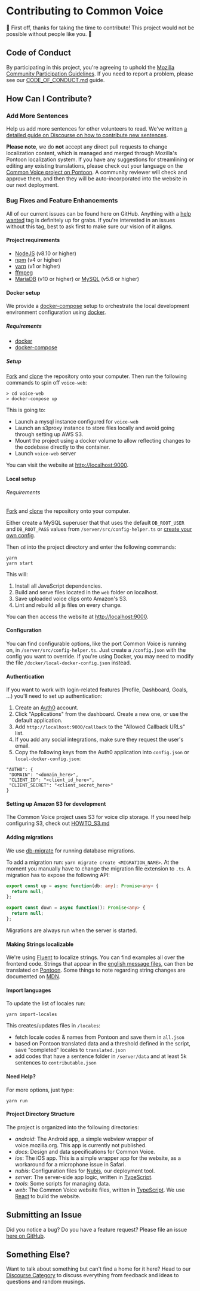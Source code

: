 # Contributing to Common Voice

🎉 First off, thanks for taking the time to contribute! This project would not be possible without people like you. 🎉

## Code of Conduct

By participating in this project, you're agreeing to uphold the [Mozilla Community Participation Guidelines](https://www.mozilla.org/en-US/about/governance/policies/participation/). If you need to report a problem, please see our [CODE_OF_CONDUCT.md](./CODE_OF_CONDUCT.md) guide.

## How Can I Contribute?

### Add More Sentences

Help us add more sentences for other volunteers to read. We've written [a detailed guide on Discourse on how to contribute new sentences](https://discourse.mozilla.org/t/readme-how-to-see-my-language-on-common-voice/31530).

**Please note**, we do **not** accept any direct pull requests to change localization content, which is managed and merged through Mozilla's Pontoon localization system. If you have any suggestions for streamlining or editing any existing translations, please check out your language on the [Common Voice project on Pontoon](https://pontoon.mozilla.org/projects/common-voice/). A community reviewer will check and approve them, and then they will be auto-incorporated into the website in our next deployment.

### Bug Fixes and Feature Enhancements

All of our current issues can be found here on GitHub. Anything with a [help wanted](https://github.com/mozilla/voice-web/issues?q=is%3Aissue+is%3Aopen+label%3A%22help+wanted%22) tag is definitely up for grabs. If you're interested in an issues without this tag, best to ask first to make sure our vision of it aligns.

#### Project requirements

- [NodeJS](https://nodejs.org) (v8.10 or higher)
- [npm](https://www.npmjs.com) (v4 or higher)
- [yarn](https://yarnpkg.com) (v1 or higher)
- [ffmpeg](https://www.ffmpeg.org/download.html)
- [MariaDB](https://mariadb.org/download/) (v10 or higher) or [MySQL](https://www.mysql.com/downloads/) (v5.6 or higher)

#### Docker setup

We provide a [docker-compose](https://docs.docker.com/compose/) setup to orchestrate the local development environment configuration using [docker](https://www.docker.com/).

##### Requirements

- [docker](https://www.docker.com/)
- [docker-compose](https://docs.docker.com/compose/)

##### Setup

[Fork](https://help.github.com/articles/fork-a-repo/) and [clone](https://help.github.com/articles/cloning-a-repository/) the repository onto your computer.
Then run the following commands to spin off `voice-web`:

```
> cd voice-web
> docker-compose up
```

This is going to:

- Launch a mysql instance configured for `voice-web`
- Launch an s3proxy instance to store files locally and avoid going through setting up AWS S3.
- Mount the project using a docker volume to allow reflecting changes to the codebase directly to the container.
- Launch `voice-web` server

You can visit the website at [http://localhost:9000](http://localhost:9000).

#### Local setup

###### Requirements

[Fork](https://help.github.com/articles/fork-a-repo/) and [clone](https://help.github.com/articles/cloning-a-repository/) the repository onto your computer.

Either create a MySQL superuser that that uses the default `DB_ROOT_USER` and `DB_ROOT_PASS` values from `/server/src/config-helper.ts` or [create your own config](https://github.com/mozilla/voice-web/blob/master/CONTRIBUTING.md#configuration).

Then `cd` into the project directory and enter the following commands:

```
yarn
yarn start
```

This will:

1. Install all JavaScript dependencies.
2. Build and serve files located in the `web` folder on localhost.
3. Save uploaded voice clips onto Amazon's S3.
4. Lint and rebuild all js files on every change.

You can then access the website at [http://localhost:9000](http://localhost:9000).

#### Configuration

You can find configurable options, like the port Common Voice is running on, in `/server/src/config-helper.ts`. Just create a `/config.json` with the config you want to override. If you're using Docker, you may need to modify the file `/docker/local-docker-config.json` instead.

#### Authentication

If you want to work with login-related features (Profile, Dashboard, Goals, ...) you'll need to set up authentication:

1. Create an [Auth0](https://auth0.com/) account.
2. Click "Applications" from the dashboard. Create a new one, or use the default application.
3. Add `http://localhost:9000/callback` to the "Allowed Callback URLs" list.
4. If you add any social integrations, make sure they request the user's email.
5. Copy the following keys from the Auth0 application into `config.json` or `local-docker-config.json`:

```
"AUTH0": {
 "DOMAIN": "<domain_here>",
 "CLIENT_ID": "<client_id_here>",
 "CLIENT_SECRET": "<client_secret_here>"
}
```

#### Setting up Amazon S3 for development

The Common Voice project uses S3 for voice clip storage. If you need help configuring
S3, check out [HOWTO_S3.md](./docs/HOWTO_S3.md)

#### Adding migrations

We use [db-migrate](https://github.com/db-migrate/node-db-migrate) for running database migrations.

To add a migration run:
`yarn migrate create <MIGRATION_NAME>`.
At the moment you manually have to change the migration file extension to `.ts`. A migration has to expose the following API:

```typescript
export const up = async function(db: any): Promise<any> {
  return null;
};

export const down = async function(): Promise<any> {
  return null;
};
```

Migrations are always run when the server is started.

#### Making Strings localizable

We're using [Fluent](http://projectfluent.org/) to localize strings. You can find examples all over the frontend code. Strings that appear in the [english message files](https://github.com/mozilla/voice-web/tree/master/web/locales/en), can then be translated on [Pontoon](https://pontoon.mozilla.org/projects/common-voice/). Some things to note regarding string changes are documented on [MDN](https://developer.mozilla.org/en-US/docs/Mozilla/Localization/Localization_content_best_practices#Changing_existing_strings).

#### Import languages

To update the list of locales run:

```
yarn import-locales
```

This creates/updates files in `/locales`:

- fetch locale codes & names from Pontoon and save them in `all.json`
- based on Pontoon translated data and a threshold defined in the script, save "completed" locales to `translated.json`
- add codes that have a sentence folder in `/server/data` and at least 5k sentences to `contributable.json`

#### Need Help?

For more options, just type:

```
yarn run
```

#### Project Directory Structure

The project is organized into the following directories:

- _android_: The Android app, a simple webview wrapper of voice.mozilla.org. This app is currently not published.
- _docs_: Design and data specifications for Common Voice.
- _ios_: The iOS app. This is a simple wrapper app for the website, as a workaround for a microphone issue in Safari.
- _nubis_: Configuration files for [Nubis](https://github.com/nubisproject), our deployment tool.
- _server_: The server-side app logic, written in [TypeScript](http://www.typescriptlang.org/).
- _tools_: Some scripts for managing data.
- _web_: The Common Voice website files, written in [TypeScript](http://www.typescriptlang.org/). We use [React](https://reactjs.org/) to build the website.

## Submitting an Issue

Did you notice a bug? Do you have a feature request? Please file an issue [here on GitHub](https://github.com/mozilla/voice-web/issues).

## Something Else?

Want to talk about something but can't find a home for it here? Head to our [Discourse Category](https://discourse.mozilla-community.org/c/voice) to discuss everything from feedback and ideas to questions and random musings.
